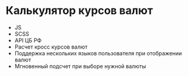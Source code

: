 # Калькулятор курсов валют
- JS
- SCSS
- API ЦБ РФ
- Расчет кросс курсов валют
- Поддержка нескольких языков пользователя при отображении валют
- Мгновенный подсчет при выборе нужной валюты
